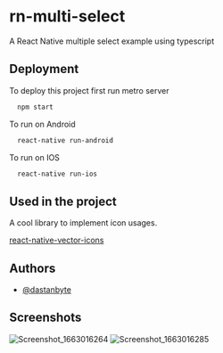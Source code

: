 # rn-multi-select

A React Native multiple select example using typescript

## Deployment

To deploy this project first run metro server

```bash
  npm start
```
To run on Android

```bash
  react-native run-android
```
To run on IOS

```bash
  react-native run-ios
```

## Used in the project

A cool library to implement icon usages.

[react-native-vector-icons](https://github.com/oblador/react-native-vector-icons)


## Authors

- [@dastanbyte](https://www.github.com/dastanbyte)

## Screenshots
![Screenshot_1663016264](https://user-images.githubusercontent.com/23508996/189900409-85a1560f-acb8-46ff-8c3c-2a6c90f14133.png)
![Screenshot_1663016285](https://user-images.githubusercontent.com/23508996/189900511-99f1d07c-5539-4592-b0fa-cc6665e94724.png)
